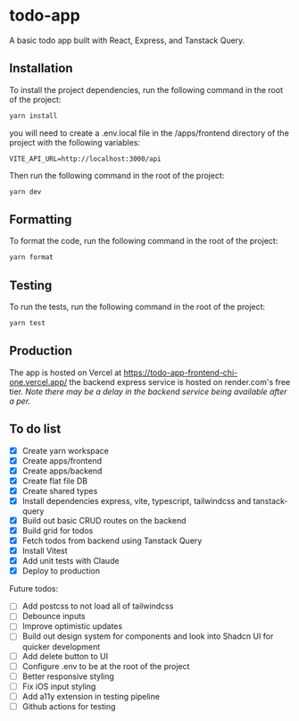 # todo-app

A basic todo app built with React, Express, and Tanstack Query.

## Installation

To install the project dependencies, run the following command in the root of the project:

```bash
yarn install
```

you will need to create a .env.local file in the /apps/frontend directory of the project with the following variables:

```
VITE_API_URL=http://localhost:3000/api
```

Then run the following command in the root of the project:

```bash
yarn dev
```

## Formatting

To format the code, run the following command in the root of the project:

```bash
yarn format
```

## Testing

To run the tests, run the following command in the root of the project:

```bash
yarn test
```

## Production

The app is hosted on Vercel at https://todo-app-frontend-chi-one.vercel.app/ the backend express service is hosted on render.com's free tier.  *Note there may be a delay in the backend service being available after a per.*

## To do list

- [x] Create yarn workspace
- [x] Create apps/frontend
- [x] Create apps/backend
- [x] Create flat file DB
- [x] Create shared types
- [x] Install dependencies express, vite, typescript, tailwindcss and  tanstack-query
- [x] Build out basic CRUD routes on the backend
- [x] Build grid for todos
- [x] Fetch todos from backend using Tanstack Query
- [x] Install Vitest
- [x] Add unit tests with Claude
- [x] Deploy to production

Future todos:
- [ ] Add postcss to not load all of tailwindcss
- [ ] Debounce inputs
- [ ] Improve optimistic updates
- [ ] Build out design system for components and look into Shadcn UI for quicker development
- [ ] Add delete button to UI
- [ ] Configure .env to be at the root of the project
- [ ] Better responsive styling
- [ ] Fix iOS input styling
- [ ] Add a11y extension in testing pipeline
- [ ] Github actions for testing
